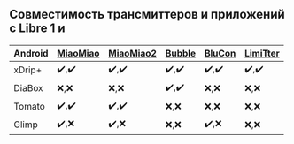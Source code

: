 

## Совместимость трансмиттеров и приложений с Libre 1 и 

|Android|[MiaoMiao](https://miaomiao.cool/products/miaomiao-smart-reader)|[MiaoMiao2](https://miaomiao.cool/products/miaomiao2-smart-reader?variant=21342749098043)|[Bubble](https://vk.com/saharmonitor)|[BluCon](https://www.ambrosiasys.com/our-products/)|[LimiTter](https://vk.com/limitter)|
|-|-|-|-|-|-|
|xDrip+|:heavy_check_mark:,:heavy_check_mark:|:heavy_check_mark:,:heavy_check_mark:|:heavy_check_mark:,:heavy_check_mark:|:heavy_check_mark:,:heavy_check_mark:|:heavy_check_mark:,:heavy_check_mark:|
|DiaBox|:x:,:x:|:x:,:x:|:heavy_check_mark:,:heavy_check_mark:|:x:,:x:|:x:,:x:|
|Tomato|:heavy_check_mark:,:heavy_check_mark:|:heavy_check_mark:,:heavy_check_mark:|:x:,:x:|:x:,:x:|:x:,:x:|
|Glimp|:heavy_check_mark:,:x:|:heavy_check_mark:,:x:|:x:,:x:|:heavy_check_mark:,:x:|:x:,:x:|

<!--stackedit_data:
eyJoaXN0b3J5IjpbLTIxNDA0ODI5MjQsMTMwMDg2MTI3NiwxND
AzMDE5OTA3LDIwNjU2MDg3ODUsMTMyNzg0NTU2OCwtMTAwNDcy
MDEzM119
-->